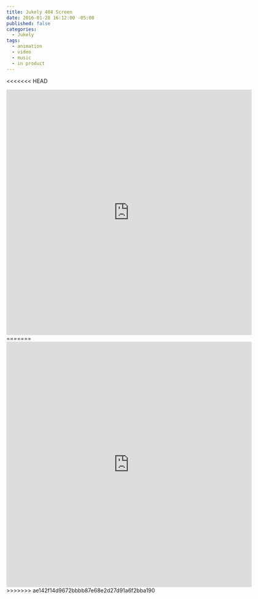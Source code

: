 ```yaml
---
title: Jukely 404 Screen
date: 2016-01-28 16:12:00 -05:00
published: false
categories:
  - Jukely
tags:
  - animation
  - video
  - music
  - in product
---
```


<<<<<<< HEAD
<div class="video-square">
	<iframe src="https://player.vimeo.com/video/253151811?&background=1&loop=1" width="640" height="640" frameborder="0" webkitallowfullscreen mozallowfullscreen allowfullscreen allow="autoplay" background="1"></iframe>
</div>
=======
<div class="video-widescreen">
	<iframe src="https://player.vimeo.com/video/253151811" width="640" height="640" frameborder="0" webkitallowfullscreen mozallowfullscreen allowfullscreen></iframe>
</div>
>>>>>>> ae142f14d9672bbbb87e68e2d27d91a6f2bba190
